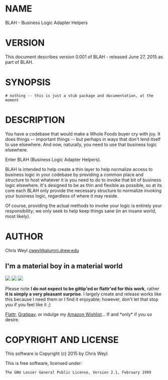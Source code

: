 # NAME

BLAH - Business Logic Adapter Helpers

# VERSION

This document describes version 0.001 of BLAH - released June 27, 2015 as part of BLAH.

# SYNOPSIS

    # nothing -- this is just a stub package and documentation, at the moment

# DESCRIPTION

You have a codebase that would make a Whole Foods buyer cry with joy.  It does
things -- important things -- but perhaps in ways that don't lend itself to
use elsewhere.  And now, naturally, you need to use that business logic
elsewhere.

Enter BLAH (Business Logic Adapter Helpers).

BLAH is intended to help create a thin layer to help normalize access to
business logic in your codebase by providing a common place and structure to
host whatever it is you need to do to invoke that bit of business logic
elsewhere.  It's designed to be as thin and flexible as possible, so at its
core each BLAH only provide the necessary structure to normalize invoking your
business logic, regardless of where it may reside.

Of course, providing the actual methods to invoke your logic is entirely your
responsibility; we only seek to help keep things sane (in an insane world,
most likely).

# AUTHOR

Chris Weyl <cweyl@alumni.drew.edu>

## I'm a material boy in a material world

<div>
    <a href="https://gratipay.com/RsrchBoy/"><img src="http://img.shields.io/gratipay/RsrchBoy.svg" /></a>
    <a href="http://bit.ly/rsrchboys-wishlist"><img src="http://wps.io/wp-content/uploads/2014/05/amazon_wishlist.resized.png" /></a>
    <a href="https://flattr.com/submit/auto?user_id=RsrchBoy&url=&title=RsrchBoy's%20CPAN%20BLAH&tags=%22RsrchBoy's%20BLAH%20in%20the%20CPAN%22"><img src="http://api.flattr.com/button/flattr-badge-large.png" /></a>
</div>

Please note **I do not expect to be gittip'ed or flattr'ed for this work**,
rather **it is simply a very pleasant surprise**. I largely create and release
works like this because I need them or I find it enjoyable; however, don't let
that stop you if you feel like it ;)

[Flattr](https://flattr.com/submit/auto?user_id=RsrchBoy&url=&title=RsrchBoy&#x27;s%20CPAN%20BLAH&tags=%22RsrchBoy&#x27;s%20BLAH%20in%20the%20CPAN%22),
[Gratipay](https://gratipay.com/RsrchBoy/), or indulge my
[Amazon Wishlist](http://bit.ly/rsrchboys-wishlist)...  If and \*only\* if you so desire.

# COPYRIGHT AND LICENSE

This software is Copyright (c) 2015 by Chris Weyl.

This is free software, licensed under:

    The GNU Lesser General Public License, Version 2.1, February 1999
